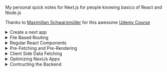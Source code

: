 My personal quick notes for Next.js for people knowing basics of React and Node.js

Thanks to [Maximilian Schwarzmüller](https://www.udemy.com/course/nextjs-react-the-complete-guide/#instructor-1) for this awesome [Udemy Course](https://www.udemy.com/course/nextjs-react-the-complete-guide/)

<details>   
<summary>Create a next app</summary>

```sh
npx create-next-app
```

start the development server

```sh
npm run dev
```

</details>

<details> 
<summary>File Based Routing</summary>

The **pages** directory is a special directory where we can write code for each page of our website.

The pages are generated based on the directory structure.

1. For each page we can opt to create a folder/file with same name. (as shown in image)

2. index.js is special file name that will be rendered on path to it's parent directory name. Hence both of these directory structure are same and will render on **/blogs** path (only use either one of them).

   **pages/blog/index.js**

   **pages/blog.js**

3. We can also define dynamic routes with special syntax file name.

   **[dynamic].js**

   Example:

   Directories - pages/blog/[id].js

   [id].js will be rendered for url **/blog/2321/**

4. Each file should export a react component for that page.

![file based routing](./img/fileBasedRouting.png)

<details><summary>How do I get the dynamic route value in my Component?</summary>

We have to use **useRouter** hook imported from next.

Example:-

The **query** property on router is a object that contains value of our dynamic route.

![dynamic route](./img/dynamicRoute.png)
![dynamic route Output](./img/dynamicRouteOutput.png)

</details>

<details><summary>Nested Dynamic Routes</summary>

Consider the following directory structure

Let's suppose there is a client with id = 123 and project id = 456

    /clients - this will load the index.js file present inside clients folder

    /clients/123 - this will load index.js file present inside [id] folder

    /clients/123/456 - this will load the [clientprojectid].js file

![nested dynamic routes](./img/nestedDynamicPaths.png)

</details>

<details><summary>Catch all routes</summary>
Suppose if we want to make a js file that is rendered for any path with any number of segments

Ex:-

    Suppose if we want to catch all such paths to the same file

    /blog/123
    /blog/123/456
    /blogs/123/456/789
    ...so on

For this we can create a special file inside blogs folder as shown in image. Note that the name of file can be anything but the three dots define it's a catch all route.

Also all the url segments can be accessed inside our react component using useRouter hook.

![catch all route](./img/catchAllRoute.png)

</details>

<details><summary>Clickable links for our routes</summary>

Now that we have created many routes. We have to create clickable buttons which helps us to navigate between all these routes without manually typing the routes or refreshing the page for each request.

- This can be done using the **Link** object imported from next.

![links](./img/links.png)

The **href** in Link can accept strings for paths however for bigger apps there might be very long paths which becomes cumbersome to write in form of pure strings.

Therefore there is another way of defining href inside Link. i.e we pass an object to href instead of string. This object has necessary information to which path a link should redirect to.

![link with object passed to href](./img/linkHref.png)

This format makes it easy to handle very big or complex routes.

- Another way to declare link is this syntax. The advantage here is you can give custom styling to your anchor tag. It functions the same as above.

![custom styled link](./img/linkCustomStyled.png)

</details>

 <details><summary>How to navigate programatically?</summary>
 
 This can be done easily with **useRouter** hook. 
 
 And just like **Link** here also we can pass either a string or an object to the path we want to navigate
 
 ![router push](./img/routerPush.png)
 ![router replace](./img/routerReplace.png)
 ![router push object](./img/routerPushObject.png)
 
 </details>
 
 <details><summary>404 Page</summary>
 This page is a specially named page which is rendered when user try to visit a non-existing route. 
 
 This is a special file and must be present inside pages folder with same name.
 
 ![404 page](./img/404Page.png)
 
 </details>
 
 **NOTE:-**
 
 The order of preference for the routes is
 
 	index.js > [dynamic].js > [...dynamic].js

</details>

<details> 
<summary>Regular React Components</summary>

Now that our routes are ready. We have to create react components that are not reachable from the routes but are used inside our app, these components are called regular components.

These components can be placed anywhere outside the **pages** folder. Prefreably create a folder named **components** parallel to our pages folder.

![regular components](./img/regularComponents.png)

The folder name is up to you and here you can place your regular components.

</details>

 <details><summary>Pre-Fetching and Pre-Rendering</summary>
 
 This is where we solve the problem realted to SEO by building the page on server itself.
 
 Types of Pre-Rendering
 
 - Static Generation
 - Server-side Rendering
 - Hybrid of above two

 <details><summary>Static Generation</summary> 
 
Here a static page is generated on **build time itself**.

- This process is done only once during build process.

**Advantage**

- The static build pages are fully functional with react hence behave just like a normal react app.

- These static pages can be easily cached by CDN which improves performance.

**Disadvantage**

- Since the page is generated only once. The server will never create a new build of this pages. So if we require to update this page in future for some reason, we need to rebuild our next app and redeploy.

So overall this type of generation is good for pages that do not ever change in long run.

 <details><summary>getStaticProps</summary>
 
 To do static generation of a page we need to export this function from our **page components**.
 
 ![getStaticProps](./img/getStaticProps.png)
 
 Note:-
 
 - The code written inside this function is not shipped to the client. Hence the code inside getStaticProps function is ran during the build process and not on the client side.
 
 - Basically inside this function we write backend code and not frontend code. 
 
 **How to use getStaticProps function?**
 
 getStaticProps function is supposed to return and object with a key props. Anything inside the props key will be passed to our react component for our use.
 
 ![getStaticProps example](./img/getStaticPropsExample.png)
 
 As I said earlier we can write node js code inside getStaticProps function, we can import node js modules such as fs,path etc that is not accessible in frontend code.
 
 So in more practical case of above example, we would like to fetch data from some local directory for which we require js module.
 
 ![getStaticProps Example2](./img/getStaticPropsExample2.png)
 
 so in this case we can see we are importing fs and path module that can't be used in frontend code but inside getStaticProps function to fetch data from some local json file.

**Special Note:-**

In case we are unable to load the required data (due to some error) and want to show 404 page. We can simple return this object from getStaticProps function.

```
    {notFound: true}
```

  <details><summary>Incremental Static Generation (ISR)</summary>
 
 The flaw of above method was the page is generated only once during build time. However next has fix for that as well. 
 
We can generate the static page for every request we get and we can set time also before which static page should not be generated.

To use this feature we have to set another property in return object of getStaticProps function i.e **revalidate**.

![incremental static regeneration](./img/incrementalStaticRegeneration.png)

In the above code revalidate value is set to 10. This means if a request comes after 10 seconds has been passed since the last regeneration of page, The server will generate a new static page and give it to the user.

 </details>
 
  <details><summary>More about getStaticProps</summary>

In the return object we can set a few more values.

![more options in getStaticProps](./img/moreOptionsinGetStaticProps.png)

- notFound

This is a boolean value you can set to true incase something goes wrong and you want to show 404 page to user.

- redirect

This is an object specifying the path to which user should be redirected incase we want the user to go to some other page based on situation.

 </details>

  <details><summary>What is context in getStaticProps?</summary>
  
  The context object helps us to get the url parameters.

![getStaticProps context](./img/getStaticPropsContext.png)

  </details>

  <details><summary>How to statically generate [dynamic].js pages?</summary>
  
  Since this is a dynamic page. There will be many values for **dynamic** hence to generate this page statically, we need to generate each a page for each possible value of **dynamic**.

Hence we need to tell next js in advance all the possible values of **dynamic** so that next can generate static page for each. This can be done using **getStaticPaths** function.

![getStaticPaths](./img/getStaticPaths.png)

Example:-

getStaticPaths function should return an object with a key set to params. This params key should contain an array of object and each of these objects represent one possible params.(see example to be more clear)

![getStaticPaths](./img/getStaticPathsExample.png)

**What is fallback?**

In practical case there might be a huge number of dynamic routes and it is very impractical to generate a static page for each of those.

In those cases we can set fallback to true. What this will do is, It will generate the page **just in time** for the paths not mentioned in paths parameter.

Example:-

![path with fallback as true](./img/pathWithFallbackTrue.png);

Here in this case a static page will will be generated only for **p1** and for any other param, page will be generated just in time on server.

Note:- if you set fallback to true, you must also add a fallback check to make sure data is ready before being used.

With fallback check you can serve some content to user before loading actual data.

![fallback check](./img/fallbackCheck.png)

**hence in practical case statically generate only the highly visited pages and leave the rest**

Note:-

    fallback: 'blocking'

fallback can also be set to blocking if you don't want fallback check which in this case will take a bit long for page to load since server will generate the page before serving it to the user and no pre-static data will be shown to user since we don't have any fallback check here.

  </details>
 
 
  <details><summary>Automatic Static Generation?</summary>
 
 For pages that do not contain any dynamic data. Nextjs will smartly do static generation of that page without us doing anything. 
 
 </details>
 
 </details>

  </details>
 <details><summary>Server Side Rendering</summary>
 
 In server side rendering the page will be generated for each request just in time and we will also have access to the **request** object which we didn't had in static generation.

For this we will use the **getServerSideProps** function

![getServerSideProps](./img/getServerSideProps.png)

Note - in a single page either use static page generation or use server side rendering but not both.

The usage format of getServerSideProps is same as getStaticProps. Here also we have to return an object that contains props, we can use context and all other thing except for revalidate key. There is no such concept here since page is built for each request.

<details><summary>How to get request and response object?</summary>

We can get these object from the context.

![request and response](./img/requestAndResponse.png)

</details>

 <details><summary>Server Side Rendering for [dynamic].js pages</summary>

Here there is no concept of similar to getStaticPaths.

Just use getServerSideProps the same way.

</details>

 </details>
  </details>

<details> 
<summary>Client Side Data Fetching</summary>

Now we have seen a lot about server side data fetching and pre-rendering then why do we still need client side data fetching?

For data that is highly dynamic/highly specific it's impractical to pre-build it at server and better to get it on the client side.

![client side data fetching](./img/clientSideDataFetching.png)

There is nothing new here, it's very same as how you do api calls in react.

**Generally server side data fetching is combined with client side rendering so that user is given some data on the first load and later that data is overridden by latest data.**

</details>

<details><summary>Optimizing NextJs Apps</summary>

Here we will add meta data for crawlers to read.

NextJs provides us some special components fro this purpose.

## Head

To insert content into the head of a page, we can use **Head** which can be imported from next.

Now we can add title and meta data to the page.

![head tag in next](./img/headInNext.png)

## \_document.js

We can add extra data to our whole page inside the \_document.js. This file is not present by default and should be created by us.

![document](./img/document.png)

Inside this we can set extra properties to the page such as lang,overlay.

## Optimizing Images

We can import a special image component from image

```js
import Image from "next/image";
```

This image component allows us to specify the expected resolution of an image and convert that image to webp format so that size can be reduced significantly.

Plus this enables lazy loading for the image.

- check the docs for more properties for image optimization.

![optimized image](./img/optimizedImages.png)

</details>

 <details><summary>Contructing the Backend</summary>

Here we will build all REST api end points.

First step is to make a directory inside pages folder called **api**.

**This is a special folder recognised by next js and should be named as api**

Inside this api folder we follow the same format for directory routing to create various end points.

Let's see a basic example:-

Each api end point file is supposed to export default a **handler** function which has access to the **req** and **res** objects. Inside this we can write totally valid nodejs code.

![first api route](./img/firstAPIRoute.png)

The above example api can be accessed at /api/feedback route and in response it will send a json document back.

A bit better example on handling post requests:- 

![handling post requests](./img/handlingPostRequest.png)

## Making dynamic api routes

This is done similar to dynamic pages.

![dynamic API Route](./img/dynamicAPIRoute.png)

Here again we can handle various request method such as POST,GET,DELETE etc.

**And Just like catch-all pages we can implement a catch-all api route**

 </details>
